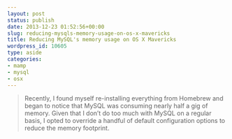 ```yaml
---
layout: post
status: publish
date: 2013-12-23 01:52:56+00:00
slug: reducing-mysqls-memory-usage-on-os-x-mavericks
title: Reducing MySQL's memory usage on OS X Mavericks
wordpress_id: 10605
type: aside
categories:
- mamp
- mysql
- osx
---
```


> 
  
> 
> Recently, I found myself re-installing everything from Homebrew and began to notice that MySQL was consuming nearly half a gig of memory. Given that I don’t do too much with MySQL on a regular basis, I opted to override a handful of default configuration options to reduce the memory footprint.
> 
> 




